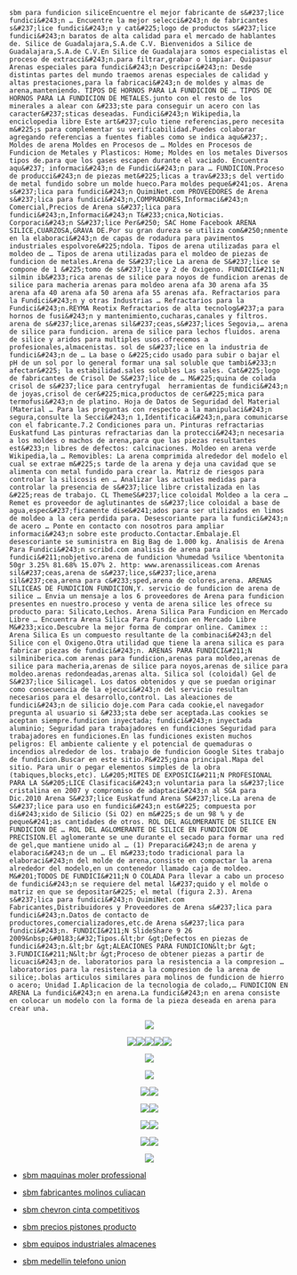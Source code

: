 
```
sbm para fundicion siliceEncuentre el mejor fabricante de s&#237;lice fundici&#243;n … Encuentre la mejor selecci&#243;n de fabricantes s&#237;lice fundici&#243;n y cat&#225;logo de productos s&#237;lice fundici&#243;n baratos de alta calidad para el mercado de hablantes de. Silice de Guadalajara,S.A.de C.V. Bienvenidos a Silice de Guadalajara,S.A.de C.V.En Silice de Guadalajara somos especialistas el proceso de extracci&#243;n.para filtrar,grabar o limpiar. Quipasur Arenas especiales para fundici&#243;n Descripci&#243;n: Desde distintas partes del mundo traemos arenas especiales de calidad y altas prestaciones,para la fabricaci&#243;n de moldes y almas de arena,manteniendo. TIPOS DE HORNOS PARA LA FUNDICION DE … TIPOS DE HORNOS PARA LA FUNDICION DE METALES.junto con el resto de los minerales a alear con &#233;ste para conseguir un acero con las caracter&#237;sticas deseadas. Fundici&#243;n Wikipedia,la enciclopedia libre Este art&#237;culo tiene referencias,pero necesita m&#225;s para complementar su verificabilidad.Puedes colaborar agregando referencias a fuentes fiables como se indica aqu&#237;. Moldes de arena Moldes en Procesos de … Moldes en Procesos de Fundicion de Metales y Plasticos: Home; Moldes en los metales Diversos tipos de.para que los gases escapen durante el vaciado. Encuentra aqu&#237; informaci&#243;n de Fundici&#243;n para … FUNDICION.Proceso de producci&#243;n de piezas met&#225;licas a trav&#233;s del vertido de metal fundido sobre un molde hueco.Para moldes peque&#241;os. Arena s&#237;lica para fundici&#243;n QuimiNet.com PROVEEDORES de Arena s&#237;lica para fundici&#243;n,COMPRADORES,Informaci&#243;n Comercial,Precios de Arena s&#237;lica para fundici&#243;n,Informaci&#243;n T&#233;cnica,Noticias. Corporaci&#243;n S&#237;lice Per&#250; SAC Home Facebook ARENA SILICE,CUARZOSA,GRAVA DE.Por su gran dureza se utiliza com&#250;nmente en la elaboraci&#243;n de capas de rodadura para pavimentos industriales espolvore&#225;ndola. Tipos de arena utilizadas para el moldeo de … Tipos de arena utilizadas para el moldeo de piezas de fundicion de metales.Arena de S&#237;lice La arena de S&#237;lice se compone de 1 &#225;tomo de s&#237;lice y 2 de Oxigeno. FUNDICI&#211;N silmin ib&#233;rica arenas de silice para noyos de fundicion arenas de silice para macheria arenas para moldeo arena afa 30 arena afa 35 arena afa 40 arena afa 50 arena afa 55 arenas afa. Refractarios para la Fundici&#243;n y otras Industrias … Refractarios para la Fundici&#243;n.REYMA Reotix Refractarios de alta tecnolog&#237;a para hornos de fusi&#243;n y mantenimiento,cucharas,canales y filtros. arena de s&#237;lice,arenas sil&#237;ceas,s&#237;lices Segovia,… arena de silice para fundicion. arena de silice para lechos fluidos. arena de silice y aridos para multiples usos.ofrecemos a profesionales,almacenistas. sol de s&#237;lice en la industria de fundici&#243;n de … La base o &#225;cido usado para subir o bajar el pH de un sol por lo general formar una sal soluble que tambi&#233;n afectar&#225; la estabilidad.sales solubles Las sales. Cat&#225;logo de fabricantes de Crisol De S&#237;lice de … M&#225;quina de colada crisol de s&#237;lice para centryfugal  herramientas de fundici&#243;n de joyas,crisol de cer&#225;mica,productos de cer&#225;mica para termofusi&#243;n de platino. Hoja de Datos de Seguridad del Material (Material … Para las preguntas con respecto a la manipulaci&#243;n segura,consulte la Secci&#243;n 1,Identificaci&#243;n,para comunicarse con el fabricante.7.2 Condiciones para un. Pinturas refractarias Euskatfund Las pinturas refractarias dan la protecci&#243;n necesaria a los moldes o machos de arena,para que las piezas resultantes est&#233;n libres de defectos: calcinaciones. Moldeo en arena verde Wikipedia,la … Removibles: La arena comprimida alrededor del modelo el cual se extrae m&#225;s tarde de la arena y deja una cavidad que se alimenta con metal fundido para crear la. Matriz de riesgos para controlar la silicosis en … Analizar las actuales medidas para controlar la presencia de s&#237;lice libre cristalizada en las &#225;reas de trabajo. CL ThemeS&#237;lice coloidal Moldeo a la cera … Remet es proveedor de aglutinantes de s&#237;lice coloidal a base de agua,espec&#237;ficamente dise&#241;ados para ser utilizados en limos de moldeo a la cera perdida para. Desescoriante para la fundici&#243;n de acero … Ponte en contacto con nosotros para ampliar informaci&#243;n sobre este producto.Contactar.Embalaje.El desescoriante se suministra en Big Bag de 1.000 kg. Analisis de Arena Para Fundici&#243;n scribd.com analisis de arena para fundici&#211;nobjetivo.arena de fundicion %humedad %silice %bentonita 50gr 3.25% 81.68% 15.07% 2. http: www.arenassiliceas.com Arenas sil&#237;ceas,arena de s&#237;lice,s&#237;lice,arena sil&#237;cea,arena para c&#233;sped,arena de colores,arena. ARENAS SILICEAS DE FUNDICION FUNDICION,Y. servicio de fundicion de arena de silice … Envia un mensaje a los 6 proveedores de Arena para fundicion presentes en nuestro.proceso y venta de arena silice les ofrece su producto para: Silicato,Lechos. Arena Silica Para Fundicion en Mercado Libre … Encuentra Arena Silica Para Fundicion en Mercado Libre M&#233;xico.Descubre la mejor forma de comprar online. Camimex :: Arena Silica Es un compuesto resultante de la combinaci&#243;n del Silice con el Oxigeno.Otra utilidad que tiene la arena silica es para fabricar piezas de fundici&#243;n. ARENAS PARA FUNDICI&#211;N silminiberica.com arenas para fundicion,arenas para moldeo,arenas de silice para macheria,arenas de silice para noyos,arenas de silice para moldeo.arenas redondeadas,arenas alta. Silica sol (coloidal) Gel de S&#237;lice Silicagel. Los datos obtenidos y que se puedan originar como consecuencia de la ejecuci&#243;n del servicio resultan necesarios para el desarrollo,control. Las aleaciones de fundici&#243;n de silicio doje.com Para cada cookie,el navegador pregunta al usuario si &#233;sta debe ser aceptada.Las cookies se aceptan siempre.fundicion inyectada; fundici&#243;n inyectada aluminio; Seguridad para trabajadores en fundiciones Seguridad para trabajadores en fundiciones.En las fundiciones existen muchos peligros: El ambiente caliente y el potencial de quemaduras o incendios alrededor de los. trabajo de fundicion Google Sites trabajo de fundicion.Buscar en este sitio.P&#225;gina principal.Mapa del sitio. Para unir o pegar elementos simples de la obra (tabiques,blocks,etc). L&#205;MITES DE EXPOSICI&#211;N PROFESIONAL PARA LA S&#205;LICE Clasificaci&#243;n voluntaria para la s&#237;lice cristalina en 2007 y compromiso de adaptaci&#243;n al SGA para Dic.2010 Arena S&#237;lice Euskatfund Arena S&#237;lice.La arena de S&#237;lice para uso en fundici&#243;n est&#225; compuesta por di&#243;xido de Silicio (Si O2) en m&#225;s de un 98 % y de peque&#241;as cantidades de otros. ROL DEL AGLOMERANTE DE SILICE EN FUNDICION DE … ROL DEL AGLOMERANTE DE SILICE EN FUNDICION DE PRECISION.El aglomerante se une durante el secado para formar una red de gel,que mantiene unido al … (1) Preparaci&#243;n de arena y elaboraci&#243;n de un … El m&#233;todo tradicional para la elaboraci&#243;n del molde de arena,consiste en compactar la arena alrededor del modelo,en un contenedor llamado caja de moldeo. M&#201;TODOS DE FUNDICI&#211;N O COLADA Para llevar a cabo un proceso de fundici&#243;n se requiere del metal l&#237;quido y el molde o matriz en que se depositar&#225; el metal (figura 2.3). Arena s&#237;lica para fundici&#243;n QuimiNet.com Fabricantes,Distribuidores y Proveedores de Arena s&#237;lica para fundici&#243;n.Datos de contacto de productores,comercializadores,etc.de Arena s&#237;lica para fundici&#243;n. FUNDICI&#211;N SlideShare 9 26 2009&nbsp;&#0183;&#32;Tipos.&lt;br &gt;Defectos en piezas de fundici&#243;n.&lt;br &gt;ALEACIONES PARA FUNDICION&lt;br &gt; 3.FUNDICI&#211;N&lt;br &gt;Proceso de obtener piezas a partir de licuaci&#243;n de. laboratorios para la resistencia a la compresion … laboratorios para la resistencia a la compresion de la arena de silice;.bolas articulos similares para molinos de fundicion de hierro o acero; Unidad I.Aplicacion de la tecnologia de colado,… FUNDICION EN ARENA La fundici&#243;n en arena.La fundici&#243;n en arena consiste en colocar un modelo con la forma de la pieza deseada en arena para crear una. 
```

<div align="center">

<a href="https://es-crusher.shibang-china.com/github&k=sbm+para+fundicion+silice"><img src="https://static.shibang-china.com/es/crusher/logo.jpg"></a>

<a href="https://es-crusher.shibang-china.com/github&k=sbm+para+fundicion+silice"><img src="https://static.shibang-china.com/es/crusher/index.jpg"></a><a href="https://es-crusher.shibang-china.com/material.htmlgithub&k=sbm+para+fundicion+silice"><img src="https://static.shibang-china.com/es/crusher/material.jpg"></a><a href="https://es-crusher.shibang-china.com/application.htmlgithub&k=sbm+para+fundicion+silice"><img src="https://static.shibang-china.com/es/crusher/application.jpg"></a><a href="https://es-crusher.shibang-china.com/aboutus.htmlgithub&k=sbm+para+fundicion+silice"><img src="https://static.shibang-china.com/es/crusher/aboutus.jpg"></a><a href="https://es-crusher.shibang-china.com/contact.htmlgithub&k=sbm+para+fundicion+silice"><img src="https://static.shibang-china.com/es/crusher/contact.jpg"></a>

<a href="https://es-crusher.shibang-china.com/github&k=sbm+para+fundicion+silice"><img src="https://static.shibang-china.com/es/crusher/banner.jpg"></a>

<a href="https://swt.shibang-china.com/github&k=sbm+para+fundicion+silice"><img src="https://static.shibang-china.com/es/crusher/text.jpg"></a>

<a href="https://swt.shibang-china.com/github&k=sbm+para+fundicion+silice"><img src="https://static.shibang-china.com/es/crusher/chat.jpg"></a><a href="https://es-crusher.shibang-china.com/contact.htmlgithub&k=sbm+para+fundicion+silice"><img src="https://static.shibang-china.com/es/crusher/message.jpg"></a>

<a href="https://es-crusher.shibang-china.com/products/pe.htmlgithub&k=sbm+para+fundicion+silice"><img src="https://static.shibang-china.com/es/crusher/pe.jpg"></a><a href="https://es-crusher.shibang-china.com/products/pf.htmlgithub&k=sbm+para+fundicion+silice"><img src="https://static.shibang-china.com/es/crusher/pf.jpg"></a>

<a href="https://es-crusher.shibang-china.com/products/hpt.htmlgithub&k=sbm+para+fundicion+silice"><img src="https://static.shibang-china.com/es/crusher/hpt.jpg"></a><a href="https://es-crusher.shibang-china.com/products/vsi.htmlgithub&k=sbm+para+fundicion+silice"><img src="https://static.shibang-china.com/es/crusher/vsi.jpg"></a>

<a href="https://es-crusher.shibang-china.com/products/klv.htmlgithub&k=sbm+para+fundicion+silice"><img src="https://static.shibang-china.com/es/crusher/klv.jpg"></a><a href="https://es-crusher.shibang-china.com/products/portable.htmlgithub&k=sbm+para+fundicion+silice"><img src="https://static.shibang-china.com/es/crusher/portable.jpg"></a>

<a href="https://swt.shibang-china.com/github&k=sbm+para+fundicion+silice"><img src="https://static.shibang-china.com/es/crusher/case.jpg"></a>

</div>


* [sbm maquinas moler professional](sbm%20maquinas%20moler%20professional.md)

* [sbm fabricantes molinos culiacan](sbm%20fabricantes%20molinos%20culiacan.md)

* [sbm chevron cinta competitivos](sbm%20chevron%20cinta%20competitivos.md)

* [sbm precios pistones producto](sbm%20precios%20pistones%20producto.md)

* [sbm equipos industriales almacenes](sbm%20equipos%20industriales%20almacenes.md)

* [sbm medellin telefono union](sbm%20medellin%20telefono%20union.md)